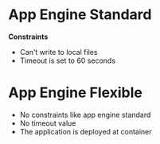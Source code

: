 # App Engine Standard

<b>Constraints</b>

- Can't write to local files
- Timeout is set to 60 seconds

# App Engine Flexible

- No constraints like app engine standard
- No timeout value
- The application is deployed at container
